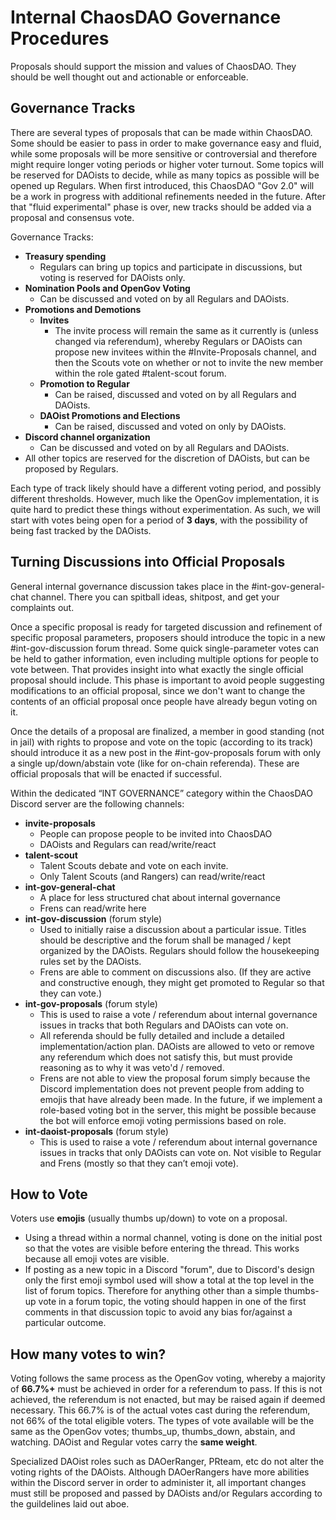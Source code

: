 # Internal ChaosDAO Governance Procedures

Proposals should support the mission and values of ChaosDAO. They should be well thought out and actionable or enforceable.

## Governance Tracks

There are several types of proposals that can be made within ChaosDAO. Some should be easier to pass in order to make governance easy and fluid, while some proposals will be more sensitive or controversial and therefore might require longer voting periods or higher voter turnout. Some topics will be reserved for DAOists to decide, while as many topics as possible will be opened up Regulars. When first introduced, this ChaosDAO "Gov 2.0" will be a work in progress with additional refinements needed in the future. After that "fluid experimental" phase is over, new tracks should be added via a proposal and consensus vote.

Governance Tracks:
* **Treasury spending**
  * Regulars can bring up topics and participate in discussions, but voting is reserved for DAOists only.
* **Nomination Pools and OpenGov Voting**
  * Can be discussed and voted on by all Regulars and DAOists.
* **Promotions and Demotions**
  * **Invites**
    * The invite process will remain the same as it currently is (unless changed via referendum), whereby Regulars or DAOists can propose new invitees within the #Invite-Proposals channel, and then the Scouts vote on whether or not to invite the new member within the role gated #talent-scout forum.
  * **Promotion to Regular**
    * Can be raised, discussed and voted on by all Regulars and DAOists.
  * **DAOist Promotions and Elections**
    * Can be raised, discussed and voted on only by DAOists.
* **Discord channel organization**
  * Can be discussed and voted on by all Regulars and DAOists.
* All other topics are reserved for the discretion of DAOists, but can be proposed by Regulars.

Each type of track likely should have a different voting period, and possibly different thresholds. However, much like the OpenGov implementation, it is quite hard to predict these things without experimentation. As such, we will start with votes being open for a period of **3 days**, with the possibility of being fast tracked by the DAOists.


## Turning Discussions into Official Proposals

General internal governance discussion takes place in the #int-gov-general-chat channel. There you can spitball ideas, shitpost, and get your complaints out.

Once a specific proposal is ready for targeted discussion and refinement of specific proposal parameters, proposers should introduce the topic in a new #int-gov-discussion forum thread. Some quick single-parameter votes can be held to gather information, even including multiple options for people to vote between. That provides insight into what exactly the single official proposal should include. This phase is important to avoid people suggesting modifications to an official proposal, since we don't want to change the contents of an official proposal once people have already begun voting on it.

Once the details of a proposal are finalized, a member in good standing (not in jail) with rights to propose and vote on the topic (according to its track) should introduce it as a new post in the #int-gov-proposals forum with only a single up/down/abstain vote (like for on-chain referenda). These are official proposals that will be enacted if successful.

Within the dedicated “INT GOVERNANCE” category within the ChaosDAO Discord server are the following channels:
* **invite-proposals**
  * People can propose people to be invited into ChaosDAO
  * DAOists and Regulars can read/write/react
* **talent-scout**
  * Talent Scouts debate and vote on each invite.
  * Only Talent Scouts (and Rangers) can read/write/react
* **int-gov-general-chat**
  * A place for less structured chat about internal governance
  * Frens can read/write here
* **int-gov-discussion** (forum style)
  * Used to initially raise a discussion about a particular issue. Titles should be descriptive and the forum shall be managed / kept organized by the DAOists. Regulars should follow the housekeeping rules set by the DAOists.
  * Frens are able to comment on discussions also. (If they are active and constructive enough, they might get promoted to Regular so that they can vote.)
* **int-gov-proposals** (forum style)
  * This is used to raise a vote / referendum about internal governance issues in tracks that both Regulars and DAOists can vote on.
  * All referenda should be fully detailed and include a detailed implementation/action plan. DAOists are allowed to veto or remove any referendum which does not satisfy this, but must provide reasoning as to why it was veto'd / removed.
  * Frens are not able to view the proposal forum simply because the Discord implementation does not prevent people from adding to emojis that have already been made. In the future, if we implement a role-based voting bot in the server, this might be possible because the bot will enforce emoji voting permissions based on role.
* **int-daoist-proposals** (forum style)
  * This is used to raise a vote / referendum about internal governance issues in tracks that only DAOists can vote on. Not visible to Regular and Frens (mostly so that they can’t emoji vote).


## How to Vote

Voters use **emojis** (usually thumbs up/down) to vote on a proposal.
* Using a thread within a normal channel, voting is done on the initial post so that the votes are visible before entering the thread. This works because all emoji votes are visible.
* If posting as a new topic in a Discord "forum", due to Discord's design only the first emoji symbol used will show a total at the top level in the list of forum topics. Therefore for anything other than a simple thumbs-up vote in a forum topic, the voting should happen in one of the first comments in that discussion topic to avoid any bias for/against a particular outcome.

## How many votes to win?

Voting follows the same process as the OpenGov voting, whereby a majority of **66.7%+** must be achieved in order for a referendum to pass. If this is not achieved, the referendum is not enacted, but may be raised again if deemed necessary. This 66.7% is of the actual votes cast during the referendum, not 66% of the total eligible voters. The types of vote available will be the same as the OpenGov votes; thumbs_up, thumbs_down, abstain, and watching. DAOist and Regular votes carry the **same weight**.

Specialized DAOist roles such as DAOerRanger, PRteam, etc do not alter the voting rights of the DAOists. Although DAOerRangers have more abilities within the Discord server in order to administer it, all important changes must still be proposed and passed by DAOists and/or Regulars according to the guildelines laid out aboe.

